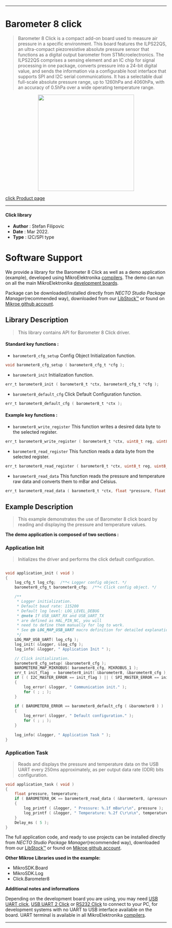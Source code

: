 
---
# Barometer 8 click

> Barometer 8 Click is a compact add-on board used to measure air pressure in a specific environment. This board features the ILPS22QS, an ultra-compact piezoresistive absolute pressure sensor that functions as a digital output barometer from STMicroelectronics. The ILPS22QS comprises a sensing element and an IC chip for signal processing in one package, converts pressure into a 24-bit digital value, and sends the information via a configurable host interface that supports SPI and I2C serial communications. It has a selectable dual full-scale absolute pressure range, up to 1260hPa and 4060hPa, with an accuracy of 0.5hPa over a wide operating temperature range.

<p align="center">
  <img src="https://download.mikroe.com/images/click_for_ide/barometer8_click.png" height=300px>
</p>

[click Product page](https://www.mikroe.com/barometer-8-click)

---


#### Click library

- **Author**        : Stefan Filipovic
- **Date**          : Mar 2022.
- **Type**          : I2C/SPI type


# Software Support

We provide a library for the Barometer 8 Click
as well as a demo application (example), developed using MikroElektronika
[compilers](https://www.mikroe.com/necto-studio).
The demo can run on all the main MikroElektronika [development boards](https://www.mikroe.com/development-boards).

Package can be downloaded/installed directly from *NECTO Studio Package Manager*(recommended way), downloaded from our [LibStock&trade;](https://libstock.mikroe.com) or found on [Mikroe github account](https://github.com/MikroElektronika/mikrosdk_click_v2/tree/master/clicks).

## Library Description

> This library contains API for Barometer 8 Click driver.

#### Standard key functions :

- `barometer8_cfg_setup` Config Object Initialization function.
```c
void barometer8_cfg_setup ( barometer8_cfg_t *cfg );
```

- `barometer8_init` Initialization function.
```c
err_t barometer8_init ( barometer8_t *ctx, barometer8_cfg_t *cfg );
```

- `barometer8_default_cfg` Click Default Configuration function.
```c
err_t barometer8_default_cfg ( barometer8_t *ctx );
```

#### Example key functions :

- `barometer8_write_register` This function writes a desired data byte to the selected register.
```c
err_t barometer8_write_register ( barometer8_t *ctx, uint8_t reg, uint8_t data_in );
```

- `barometer8_read_register` This function reads a data byte from the selected register.
```c
err_t barometer8_read_register ( barometer8_t *ctx, uint8_t reg, uint8_t *data_out );
```

- `barometer8_read_data` This function reads the pressure and temperature raw data and converts them to mBar and Celsius.
```c
err_t barometer8_read_data ( barometer8_t *ctx, float *pressure, float *temperature );
```

## Example Description

> This example demonstrates the use of Barometer 8 click board by reading and displaying the pressure and temperature values.

**The demo application is composed of two sections :**

### Application Init

> Initializes the driver and performs the click default configuration.

```c

void application_init ( void )
{
    log_cfg_t log_cfg;  /**< Logger config object. */
    barometer8_cfg_t barometer8_cfg;  /**< Click config object. */

    /** 
     * Logger initialization.
     * Default baud rate: 115200
     * Default log level: LOG_LEVEL_DEBUG
     * @note If USB_UART_RX and USB_UART_TX 
     * are defined as HAL_PIN_NC, you will 
     * need to define them manually for log to work. 
     * See @b LOG_MAP_USB_UART macro definition for detailed explanation.
     */
    LOG_MAP_USB_UART( log_cfg );
    log_init( &logger, &log_cfg );
    log_info( &logger, " Application Init " );

    // Click initialization.
    barometer8_cfg_setup( &barometer8_cfg );
    BAROMETER8_MAP_MIKROBUS( barometer8_cfg, MIKROBUS_1 );
    err_t init_flag  = barometer8_init( &barometer8, &barometer8_cfg );
    if ( ( I2C_MASTER_ERROR == init_flag ) || ( SPI_MASTER_ERROR == init_flag ) )
    {
        log_error( &logger, " Communication init." );
        for ( ; ; );
    }
    
    if ( BAROMETER8_ERROR == barometer8_default_cfg ( &barometer8 ) )
    {
        log_error( &logger, " Default configuration." );
        for ( ; ; );
    }
    
    log_info( &logger, " Application Task " );
}

```

### Application Task

> Reads and displays the pressure and temperature data on the USB UART every 250ms approximately, as per output data rate (ODR) bits configuration.

```c
void application_task ( void )
{
    float pressure, temperature;
    if ( BAROMETER8_OK == barometer8_read_data ( &barometer8, &pressure, &temperature ) )
    {
        log_printf ( &logger, " Pressure: %.1f mBar\r\n", pressure );
        log_printf ( &logger, " Temperature: %.2f C\r\n\n", temperature );
    }
    Delay_ms ( 5 );
}
```

The full application code, and ready to use projects can be installed directly from *NECTO Studio Package Manager*(recommended way), downloaded from our [LibStock&trade;](https://libstock.mikroe.com) or found on [Mikroe github account](https://github.com/MikroElektronika/mikrosdk_click_v2/tree/master/clicks).

**Other Mikroe Libraries used in the example:**

- MikroSDK.Board
- MikroSDK.Log
- Click.Barometer8

**Additional notes and informations**

Depending on the development board you are using, you may need
[USB UART click](https://www.mikroe.com/usb-uart-click),
[USB UART 2 Click](https://www.mikroe.com/usb-uart-2-click) or
[RS232 Click](https://www.mikroe.com/rs232-click) to connect to your PC, for
development systems with no UART to USB interface available on the board. UART
terminal is available in all MikroElektronika
[compilers](https://shop.mikroe.com/compilers).

---
